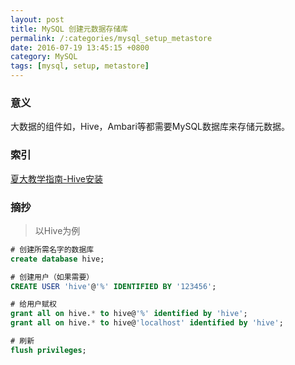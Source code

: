 ```yaml
---
layout: post
title: MySQL 创建元数据存储库
permalink: /:categories/mysql_setup_metastore
date: 2016-07-19 13:45:15 +0800
category: MySQL
tags: [mysql, setup, metastore]
---
```


### 意义

大数据的组件如，Hive，Ambari等都需要MySQL数据库来存储元数据。

### 索引

[夏大教学指南-Hive安装](http://dblab.xmu.edu.cn/blog/hive-in-practice/#more-509)

### 摘抄

> 以Hive为例

```sql
# 创建所需名字的数据库
create database hive;                  

# 创建用户（如果需要）
CREATE USER 'hive'@'%' IDENTIFIED BY '123456';

# 给用户赋权
grant all on hive.* to hive@'%' identified by 'hive';
grant all on hive.* to hive@'localhost' identified by 'hive'; 

# 刷新
flush privileges;
```
